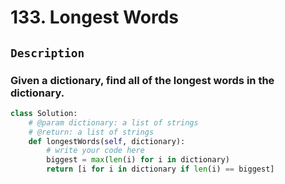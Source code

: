 # 133. Longest Words
## `Description`
### Given a dictionary, find all of the longest words in the dictionary.
```python
class Solution:
    # @param dictionary: a list of strings
    # @return: a list of strings
    def longestWords(self, dictionary):
        # write your code here
        biggest = max(len(i) for i in dictionary)
        return [i for i in dictionary if len(i) == biggest]
```
